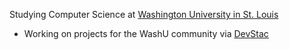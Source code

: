 Studying Computer Science at [Washington University in St. Louis](https://cse.wustl.edu/)

- Working on projects for the WashU community via [DevStac](https://techden.wustl.edu/programs/devstac/)

